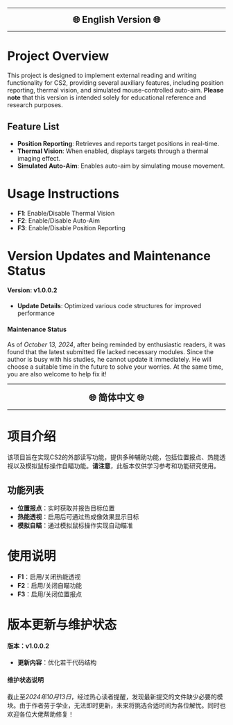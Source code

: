 
---

<div align="center" style="font-size: 1.5em; font-weight: bold;">🌐 English Version 🌐</div>

---

# Project Overview
This project is designed to implement external reading and writing functionality for CS2, providing several auxiliary features, including position reporting, thermal vision, and simulated mouse-controlled auto-aim. **Please note** that this version is intended solely for educational reference and research purposes.

## Feature List
- **Position Reporting**: Retrieves and reports target positions in real-time.
- **Thermal Vision**: When enabled, displays targets through a thermal imaging effect.
- **Simulated Auto-Aim**: Enables auto-aim by simulating mouse movement.

# Usage Instructions

- **F1**: Enable/Disable Thermal Vision
- **F2**: Enable/Disable Auto-Aim
- **F3**: Enable/Disable Position Reporting

# Version Updates and Maintenance Status

#### Version: v1.0.0.2 
- **Update Details**: Optimized various code structures for improved performance

#### Maintenance Status
As of *October 13, 2024*, after being reminded by enthusiastic readers, it was found that the latest submitted file lacked necessary modules. Since the author is busy with his studies, he cannot update it immediately. He will choose a suitable time in the future to solve your worries. At the same time, you are also welcome to help fix it!

---

<div align="center" style="font-size: 1.5em; font-weight: bold;">🌐 简体中文 🌐</div>

---

# 项目介绍
该项目旨在实现CS2的外部读写功能，提供多种辅助功能，包括位置报点、热能透视以及模拟鼠标操作自瞄功能。**请注意**，此版本仅供学习参考和功能研究使用。

## 功能列表
- **位置报点**：实时获取并报告目标位置
- **热能透视**：启用后可通过热成像效果显示目标
- **模拟自瞄**：通过模拟鼠标操作实现自动瞄准

# 使用说明

- **F1**：启用/关闭热能透视
- **F2**：启用/关闭自瞄功能
- **F3**：启用/关闭位置报点

# 版本更新与维护状态

#### 版本：v1.0.0.2 
- **更新内容**：优化若干代码结构

#### 维护状态说明
截止至*2024年10月13日*，经过热心读者提醒，发现最新提交的文件缺少必要的模块。由于作者劳于学业，无法即时更新，未来将挑选合适时间为各位解忧。同时也欢迎各位大佬帮助修复！
